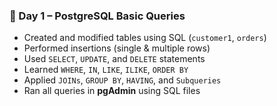 
### 🔹 Day 1 – PostgreSQL Basic Queries
- Created and modified tables using SQL (`customer1`, `orders`)
- Performed insertions (single & multiple rows)
- Used `SELECT`, `UPDATE`, and `DELETE` statements
- Learned `WHERE`, `IN`, `LIKE`, `ILIKE`, `ORDER BY`
- Applied `JOINs`, `GROUP BY`, `HAVING`, and `Subqueries`
- Ran all queries in **pgAdmin** using SQL files


